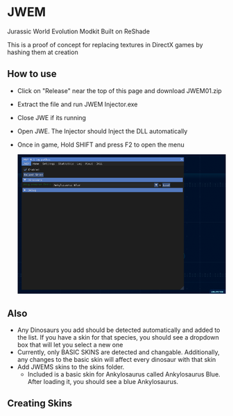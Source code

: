 # JWEM
Jurassic World Evolution Modkit
Built on ReShade

This is a proof of concept for replacing textures in DirectX games by hashing them at creation

## How to use
 - Click on "Release" near the top of this page and download JWEM01.zip
 - Extract the file and run JWEM Injector.exe
 - Close JWE if its running
 
 - Open JWE. The Injector should Inject the DLL automatically
 - Once in game, Hold SHIFT and press F2 to open the menu
	
	![JWEM UI](https://github.com/Pathos0925/JWEM/blob/master/ReadmeImages/JWEMmenu.png)
## Also
 - Any Dinosaurs you add should be detected automatically and added to the list. If you have a skin for that species, you should see a dropdown box that will let you select a new one
- Currently, only BASIC SKINS are detected and changable. Additionally, any changes to the basic skin will affect every dinosaur with that skin
- Add JWEMS skins to the skins folder. 
	- Included is a basic skin for Ankylosaurus called Ankylosaurus Blue. After loading it, you should see a blue Ankylosaurus.
	
	
## Creating Skins

